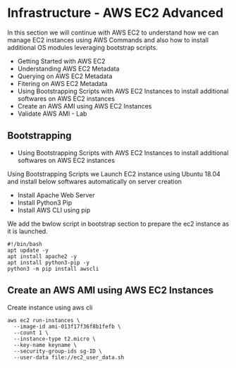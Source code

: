 # Infrastructure - AWS EC2 Advanced

In this section we will continue with AWS EC2 to understand how we can manage EC2 instances using AWS Commands and also how to install additional OS modules leveraging bootstrap scripts.

* Getting Started with AWS EC2
* Understanding AWS EC2 Metadata
* Querying on AWS EC2 Metadata
* Fitering on AWS EC2 Metadata
* Using Bootstrapping Scripts with AWS EC2 Instances to install additional softwares on AWS EC2 instances
* Create an AWS AMI using AWS EC2 Instances
* Validate AWS AMI - Lab

## Bootstrapping 
* Using Bootstrapping Scripts with AWS EC2 Instances to install additional softwares on AWS EC2 instances

Using Bootstrapping Scripts we  Launch EC2 instance using Ubuntu 18.04 and install below softwares automatically on server creation
* Install Apache Web Server
* Install Python3 Pip
* Install AWS CLI using pip

We add the bwlow script in bootstrap section to prepare the ec2 instance as it is launched.
```
#!/bin/bash
apt update -y
apt install apache2 -y
apt install python3-pip -y
python3 -m pip install awscli
```

## Create an AWS AMI using AWS EC2 Instances

Create instance using aws cli

```
aws ec2 run-instances \
  --image-id ami-013f17f36f8b1fefb \
  --count 1 \
  --instance-type t2.micro \
  --key-name keyname \
  --security-group-ids sg-ID \
  --user-data file://ec2_user_data.sh
```
